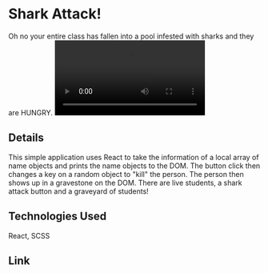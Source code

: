 # Shark Attack!
Oh no your entire class has fallen into a pool infested with sharks and they are HUNGRY.
![image](Animated%20GIF-original.mp4)

## Details

This simple application uses React to take the information of a local array of name objects and prints the name objects to the DOM. The button click then changes a key on a random object to "kill" the person. The person then shows up in a gravestone on the DOM. There are live students, a shark attack button and a graveyard of students!

## Technologies Used

React, SCSS

## Link


